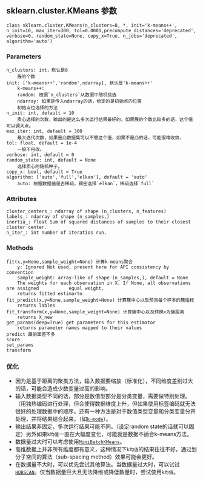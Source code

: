 ## sklearn.cluster.KMeans 参数
    class sklearn.cluster.KMeans(n_clusters=8, *, init='k-means++', n_init=10, max_iter=300, tol=0.0001,precompute_distances='deprecated', verbose=0, random_state=None, copy_x=True, n_jobs='deprecated', algorithm='auto')  
### Parameters
    n_clusters: int，默认是8  
        簇的个数    
    init: ['k-means++','random',ndarray], 默认是'k-means++'  
        k-means++:
        random: 根据`n_clusters`从数据中随机挑选  
        ndarray: 如果是传入ndarray的话，给定的是初始点的位置  
        初始点位选择的方法    
    n_init: int, default = 10  
        质心选择的次数，输出的是这么多次运行结果最好的，如果簇的个数比较多的话，这个值可以调大点。  
    max_iter: int, default = 300
        最大迭代次数，如果是凸数据集可以不管这个值，如果不是凸的话，可能很难收敛，  
    tol: float, default = 1e-4  
        一般不用改。
    verbose: int, default = 0  
    random_state: int, default = None  
        选择质心的随机种子。
    copy_x: bool, default = True  
    algorithm: ['auto','full','elkan'], default = 'auto'  
        auto: 根据数据值是否稀疏，稠密选择`elkan`，稀疏选择`full`  
### Attributes
    cluster_centers_: ndarray of shape (n_clusters, n_features)  
    labels_: ndarray of shape (n_samples,)  
    inertia_: float Sum of squared distances of samples to their closest cluster center.     
    n_iter_: int number of iteratios run.  
### Methods
    fit(x,y=None,sample_weight=None) 计算k-means聚合  
        y: Ignored Not used, present here for API consistency by convention  
        sample_weight: array-like of shape (n_samples,), default = None  
        The weights for each observation in X. If None, all observations are assigned           equal weight.  
        returns fitted estimarto  
    fit_predict(x,y=None,sample_weight=None) 计算簇中心以及预测每个样本的簇指标  
        returns lables
    fit_transform(x,y=None,sample_weight=None) 计算簇中心以及转换x为簇距离  
        returns X_new
    get_params(deep=True) get parameters for this estimator  
        returns parameter names mapped to their values
    predict 跟前面差不多  
    score 
    set_params
    transform
### 优化
* 因为是基于距离的聚类方法，输入数据要缩放（标准化），不同维度差别过大的话，可能会造成少数变量过高的影响。
* 输入数据类型不同的话，部分是数值型部分是分类变量，需要做特别处理。（用独热编码进行处理，但会使得数据维度上升，但如果使用标签编码就无法很好的处理数据中的顺序。还有一种方法是对于数值类型变量和分类变量分开处理，并将结果结合起来，（如[`k-mode`](https://github.com/nicodv/kmodes)）。
* 输出结果非固定，多次运行结果可能不同。（设定random state的话就可以固定）另外如果`k均值`一直在大幅度变化，可能就是数据不适合k-means方法。
* 数据量过大时可以考虑使用[`MiniBatchKMeans`](https://scikit-learn.org/stable/modules/generated/sklearn.cluster.MiniBatchKMeans.html#sklearn.cluster.MiniBatchKMeans)。
* 高维数据上并非所有维度都有意义，这种情况下`k均值`的结果往往不好，通过划分子空间的算法（sub-spacing method）效果可能会更好。
* 在数据量不大时，可以优先尝试其他算法。当数据量过大时，可以试试[`HDBSCAN`](https://github.com/scikit-learn-contrib/hdbscan)。仅当数据量巨大且无法降维或降低数量时，尝试使用`k均值`。
